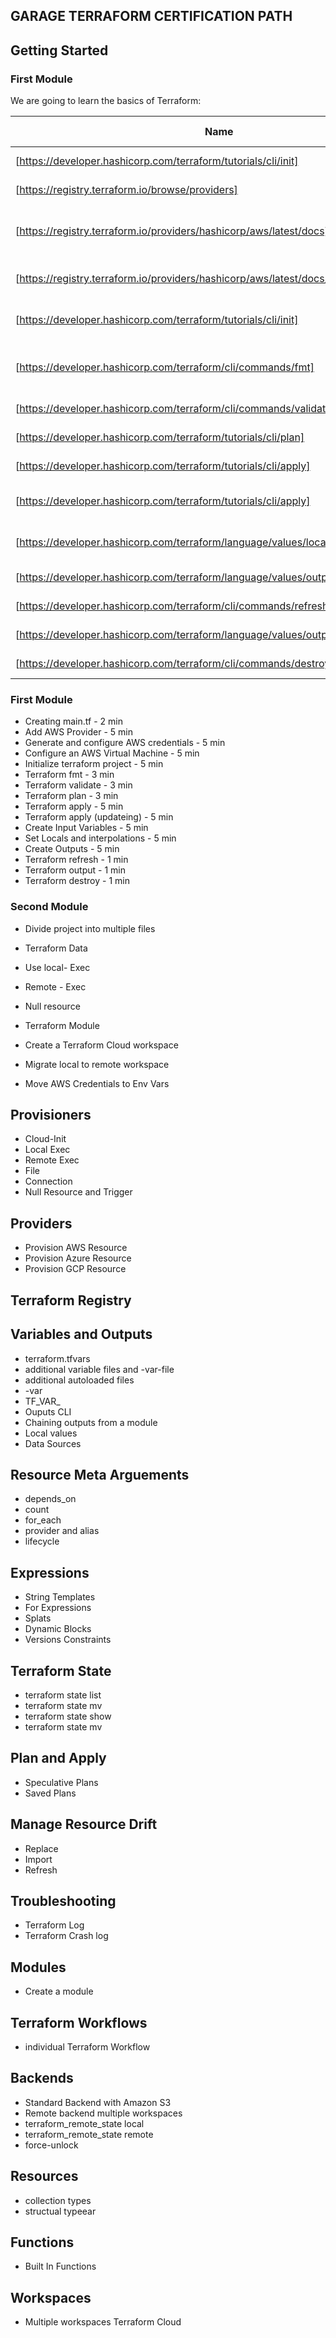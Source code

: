 ## GARAGE TERRAFORM CERTIFICATION PATH

## Getting Started

### First Module ###

We are going to learn the basics of Terraform:

| Name | Definition | Configuration Hints | Addicional |
|------|------------|---------------------|:----------:|
| [https://developer.hashicorp.com/terraform/tutorials/cli/init] | Creating main.tf |   | addicional |
| [https://registry.terraform.io/browse/providers] | Add AWS Provider |  | na |
| [https://registry.terraform.io/providers/hashicorp/aws/latest/docs] | Generate and configure AWS credentials |  |  |
| [https://registry.terraform.io/providers/hashicorp/aws/latest/docs/resources/instance] | Configure an AWS Virtual Machine | na  | na |
| [https://developer.hashicorp.com/terraform/tutorials/cli/init] | Initialize terraform project | na| na |
| [https://developer.hashicorp.com/terraform/cli/commands/fmt] | Terraform fmt | depends_on buckent ownerhsip creation | na |
| [https://developer.hashicorp.com/terraform/cli/commands/validate] | Terraform validate | na | na |
| [https://developer.hashicorp.com/terraform/tutorials/cli/plan] | Terraform plan | |  |
| [https://developer.hashicorp.com/terraform/tutorials/cli/apply] | Terraform apply |  | na|
| [https://developer.hashicorp.com/terraform/tutorials/cli/apply]| Terraform apply (updating) | na | na |
| [https://developer.hashicorp.com/terraform/language/values/locals][] | Set Locals and interpolations |  | na |
| [https://developer.hashicorp.com/terraform/language/values/outputs][] | Create Outputs |  | na |
| [https://developer.hashicorp.com/terraform/cli/commands/refresh][] | Terraform refresh |  | na |
| [https://developer.hashicorp.com/terraform/language/values/outputs][] | Terraform output |  | na |
| [https://developer.hashicorp.com/terraform/cli/commands/destroy][] | Terraform destroy |  | na |



### First Module ###
- Creating main.tf - 2 min
- Add AWS Provider - 5 min 
- Generate and configure AWS credentials - 5 min    
- Configure an AWS Virtual Machine - 5 min 
- Initialize terraform project - 5 min
- Terraform fmt - 3 min
- Terraform validate - 3 min
- Terraform plan - 3 min
- Terraform apply - 5 min 
- Terraform apply (updateing) - 5 min 
- Create Input Variables - 5 min 
- Set Locals and interpolations - 5 min 
- Create Outputs - 5 min
- Terraform refresh - 1 min
- Terraform output - 1 min
- Terraform destroy - 1 min

### Second Module ###
- Divide project into multiple files
- Terraform Data
- Use local- Exec
- Remote - Exec
- Null resource
- Terraform Module

- Create a Terraform Cloud workspace
- Migrate local to remote workspace
- Move AWS Credentials to Env Vars

## Provisioners

- Cloud-Init
- Local Exec
- Remote Exec
- File
- Connection
- Null Resource and Trigger

## Providers

- Provision AWS Resource
- Provision Azure Resource
- Provision GCP Resource


## Terraform Registry


## Variables and Outputs

- terraform.tfvars
- additional variable files and -var-file
- additional autoloaded files
- -var
- TF_VAR_
- Ouputs CLI
- Chaining outputs from a module
- Local values
- Data Sources

## Resource Meta Arguements

- depends_on
- count
- for_each
- provider and alias
- lifecycle

## Expressions

- String Templates
- For Expressions
- Splats
- Dynamic Blocks
- Versions Constraints

## Terraform State
- terraform state list
- terraform state mv
- terraform state show
- terraform state mv

## Plan and Apply

- Speculative Plans
- Saved Plans

## Manage Resource Drift

- Replace
- Import
- Refresh

## Troubleshooting

- Terraform Log
- Terraform Crash log

## Modules

- Create a module

## Terraform Workflows

- individual Terraform Workflow

## Backends

- Standard Backend with Amazon S3
- Remote backend multiple workspaces
- terraform_remote_state local
- terraform_remote_state remote
- force-unlock

## Resources

- collection types
- structual typeear

## Functions

- Built In Functions

## Workspaces

- Multiple workspaces Terraform Cloud